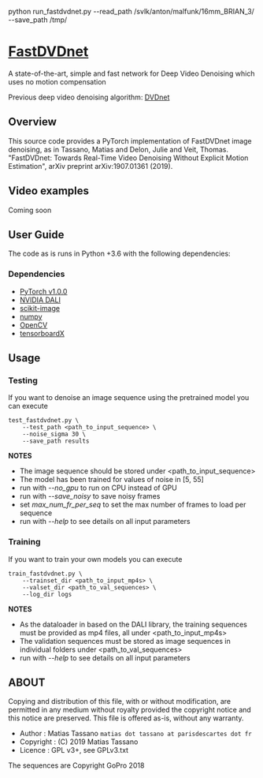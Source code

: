 python run_fastdvdnet.py --read_path /svlk/anton/malfunk/16mm_BRIAN_3/ --save_path /tmp/



# [FastDVDnet](https://arxiv.org/abs/1907.01361)

A state-of-the-art, simple and fast network for Deep Video Denoising which uses no motion compensation

Previous deep video denoising algorithm: [DVDnet](https://github.com/m-tassano/dvdnet)

## Overview

This source code provides a PyTorch implementation of FastDVDnet image denoising, as in 
Tassano, Matias and Delon, Julie and Veit, Thomas. "FastDVDnet: Towards Real-Time Video Denoising Without Explicit Motion Estimation", arXiv preprint arXiv:1907.01361 (2019).

## Video examples

 Coming soon
 
## User Guide

The code as is runs in Python +3.6 with the following dependencies:

### Dependencies
* [PyTorch v1.0.0](http://pytorch.org/)
* [NVIDIA DALI](https://github.com/NVIDIA/DALI)
* [scikit-image](http://scikit-image.org/)
* [numpy](https://www.numpy.org/)
* [OpenCV](https://pypi.org/project/opencv-python/)
* [tensorboardX](https://github.com/lanpa/tensorboardX/)

## Usage

### Testing

If you want to denoise an image sequence using the pretrained model you can execute

```
test_fastdvdnet.py \
	--test_path <path_to_input_sequence> \
	--noise_sigma 30 \
	--save_path results
```

**NOTES**
* The image sequence should be stored under <path_to_input_sequence>
* The model has been trained for values of noise in [5, 55]
* run with *--no_gpu* to run on CPU instead of GPU
* run with *--save_noisy* to save noisy frames
* set *max_num_fr_per_seq* to set the max number of frames to load per sequence
* run with *--help* to see details on all input parameters

### Training

If you want to train your own models you can execute

```
train_fastdvdnet.py \
	--trainset_dir <path_to_input_mp4s> \
	--valset_dir <path_to_val_sequences> \
	--log_dir logs
```

**NOTES**
* As the dataloader in based on the DALI library, the training sequences must be provided as mp4 files, all under <path_to_input_mp4s>
* The validation sequences must be stored as image sequences in individual folders under <path_to_val_sequences>
* run with *--help* to see details on all input parameters


## ABOUT

Copying and distribution of this file, with or without modification,
are permitted in any medium without royalty provided the copyright
notice and this notice are preserved. This file is offered as-is,
without any warranty.

* Author    : Matias Tassano `matias dot tassano at parisdescartes dot fr`
* Copyright : (C) 2019 Matias Tassano
* Licence   : GPL v3+, see GPLv3.txt

The sequences are Copyright GoPro 2018
